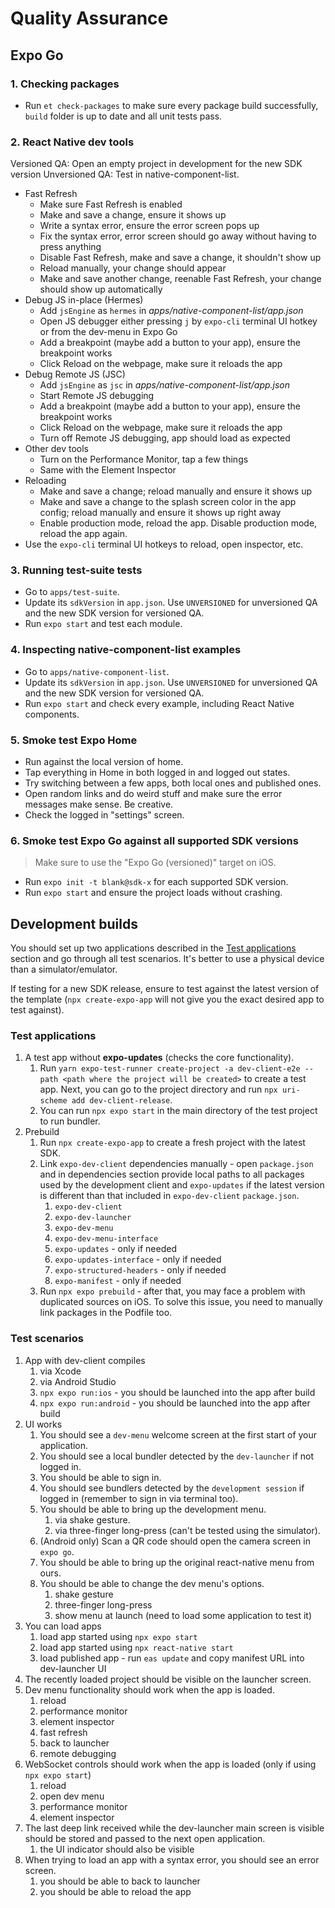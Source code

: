 # Quality Assurance

## Expo Go

### 1. Checking packages

- Run `et check-packages` to make sure every package build successfully, `build` folder is up to date and all unit tests pass.

### 2. React Native dev tools

Versioned QA: Open an empty project in development for the new SDK version
Unversioned QA: Test in native-component-list.

- Fast Refresh
  - Make sure Fast Refresh is enabled
  - Make and save a change, ensure it shows up
  - Write a syntax error, ensure the error screen pops up
  - Fix the syntax error, error screen should go away without having to press anything
  - Disable Fast Refresh, make and save a change, it shouldn't show up
  - Reload manually, your change should appear
  - Make and save another change, reenable Fast Refresh, your change should show up automatically
- Debug JS in-place (Hermes)
  - Add `jsEngine` as `hermes` in _apps/native-component-list/app.json_
  - Open JS debugger either pressing `j` by `expo-cli` terminal UI hotkey or from the dev-menu in Expo Go
  - Add a breakpoint (maybe add a button to your app), ensure the breakpoint works
  - Click Reload on the webpage, make sure it reloads the app
- Debug Remote JS (JSC)
  - Add `jsEngine` as `jsc` in _apps/native-component-list/app.json_
  - Start Remote JS debugging
  - Add a breakpoint (maybe add a button to your app), ensure the breakpoint works
  - Click Reload on the webpage, make sure it reloads the app
  - Turn off Remote JS debugging, app should load as expected
- Other dev tools
  - Turn on the Performance Monitor, tap a few things
  - Same with the Element Inspector
- Reloading
  - Make and save a change; reload manually and ensure it shows up
  - Make and save a change to the splash screen color in the app config; reload manually and ensure it shows up right away
  - Enable production mode, reload the app. Disable production mode, reload the app again.
- Use the `expo-cli` terminal UI hotkeys to reload, open inspector, etc.

### 3. Running test-suite tests

- Go to `apps/test-suite`.
- Update its `sdkVersion` in `app.json`. Use `UNVERSIONED` for unversioned QA and the new SDK version for versioned QA.
- Run `expo start` and test each module.

### 4. Inspecting native-component-list examples

- Go to `apps/native-component-list`.
- Update its `sdkVersion` in `app.json`. Use `UNVERSIONED` for unversioned QA and the new SDK version for versioned QA.
- Run `expo start` and check every example, including React Native components.

### 5. Smoke test Expo Home

- Run against the local version of home.
- Tap everything in Home in both logged in and logged out states.
- Try switching between a few apps, both local ones and published ones.
- Open random links and do weird stuff and make sure the error messages make sense. Be creative.
- Check the logged in "settings" screen.

### 6. Smoke test Expo Go against all supported SDK versions

> Make sure to use the "Expo Go (versioned)" target on iOS.

- Run `expo init -t blank@sdk-x` for each supported SDK version.
- Run `expo start` and ensure the project loads without crashing.

## Development builds

You should set up two applications described in the [Test applications](#test-applications) section and go through all test scenarios. It's better to use a physical device than a simulator/emulator.

If testing for a new SDK release, ensure to test against the latest version of the template (`npx create-expo-app` will not give you the exact desired app to test against).

### Test applications

1. A test app without **expo-updates** (checks the core functionality).
   1. Run `yarn expo-test-runner create-project -a dev-client-e2e --path <path where the project will be created>` to create a test app. Next, you can go to the project directory and run `npx uri-scheme add dev-client-release`.
   2. You can run `npx expo start` in the main directory of the test project to run bundler.
2. Prebuild
   1. Run `npx create-expo-app` to create a fresh project with the latest SDK.
   2. Link `expo-dev-client` dependencies manually - open `package.json` and in dependencies section provide local paths to all packages used by the development client and `expo-updates` if the latest version is different than that included in `expo-dev-client` `package.json`.
      1. `expo-dev-client`
      2. `expo-dev-launcher`
      3. `expo-dev-menu`
      4. `expo-dev-menu-interface`
      5. `expo-updates` - only if needed
      6. `expo-updates-interface` - only if needed
      7. `expo-structured-headers` - only if needed
      8. `expo-manifest` - only if needed
   3. Run `npx expo prebuild` - after that, you may face a problem with duplicated sources on iOS. To solve this issue, you need to manually link packages in the Podfile too.

### Test scenarios

1. App with dev-client compiles
   1. via Xcode
   2. via Android Studio
   3. `npx expo run:ios` - you should be launched into the app after build
   4. `npx expo run:android` - you should be launched into the app after build
2. UI works
   1. You should see a `dev-menu` welcome screen at the first start of your application.
   2. You should see a local bundler detected by the `dev-launcher` if not logged in.
   3. You should be able to sign in.
   4. You should see bundlers detected by the `development session` if logged in (remember to sign in via terminal too).
   5. You should be able to bring up the development menu.
      1. via shake gesture.
      2. via three-finger long-press (can't be tested using the simulator).
   6. (Android only) Scan a QR code should open the camera screen in `expo go`.
   7. You should be able to bring up the original react-native menu from ours.
   8. You should be able to change the dev menu's options.
      1. shake gesture
      2. three-finger long-press
      3. show menu at launch (need to load some application to test it)
3. You can load apps
   1. load app started using `npx expo start`
   2. load app started using `npx react-native start`
   3. load published app - run `eas update` and copy manifest URL into dev-launcher UI
4. The recently loaded project should be visible on the launcher screen.
5. Dev menu functionality should work when the app is loaded.
   1. reload
   2. performance monitor
   3. element inspector
   4. fast refresh
   5. back to launcher
   6. remote debugging
6. WebSocket controls should work when the app is loaded (only if using `npx expo start`)
   1. reload
   2. open dev menu
   3. performance monitor
   4. element inspector
7. The last deep link received while the dev-launcher main screen is visible should be stored and passed to the next open application.
   1. the UI indicator should also be visible
8. When trying to load an app with a syntax error, you should see an error screen.
   1. you should be able to back to launcher
   2. you should be able to reload the app
